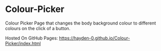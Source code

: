# Colour-Picker
Colour Picker Page that changes the body background colour to different colours on the click of a button.

Hosted On GitHub Pages: https://hayden-0.github.io/Colour-Picker/index.html

